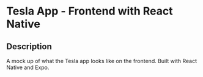 # Tesla App - Frontend with React Native

## Description

A mock up of what the Tesla app looks like on the frontend. Built with React Native and Expo.